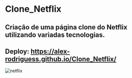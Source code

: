 # Clone_Netflix
## Criação de uma página clone do Netflix utilizando variadas tecnologias.
## Deploy: https://alex-rodriguess.github.io/Clone_Netflix/
![netflix](https://user-images.githubusercontent.com/94028723/221331252-175ef78f-10e8-4db6-b6a4-7648521a2297.png)
